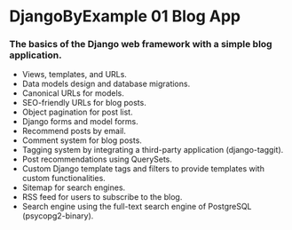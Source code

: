 # DjangoByExample 01 Blog App

### The basics of the Django web framework with a simple blog application.

- Views, templates, and URLs.
- Data models design and database migrations.
- Canonical URLs for models.
- SEO-friendly URLs for blog posts.
- Object pagination for post list.
- Django forms and model forms.
- Recommend posts by email.
- Comment system for blog posts.
- Tagging system by integrating a third-party application (django-taggit).
- Post recommendations using QuerySets.
- Custom Django template tags and filters to provide templates with custom functionalities.
- Sitemap for search engines.
- RSS feed for users to subscribe to the blog.
- Search engine using the full-text search engine of PostgreSQL (psycopg2-binary).
